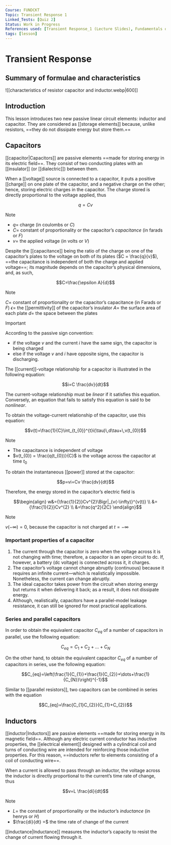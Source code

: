 ```yaml
---
Course: FUNDCKT
Topic: Transient Response 1
Linked_Tests: [Quiz 2]
Status: Work in Progress
References used: [Transient Response_1 (Lecture Slides), Fundamentals of Electric Circuits by Charles K. Alexander and Matthew N.O. Sadiku (Chapter 6)]
tags: [lesson]
---
```


# Transient Response

## Summary of formulae and characteristics

![[characteristics of resistor capacitor and inductor.webp|600]]

## Introduction

This lesson introduces two new passive linear circuit elements: inductor and capacitor. They are considered as [[storage elements]] because, unlike resistors, ==they do not dissipate energy but store them.==

## Capacitors

[[capacitor|Capacitors]] are passive elements ==made for storing energy in its electric field==. They consist of two conducting plates with an [[insulator]] (or [[dialectric]]) between them.

When a [[voltage]] source is connected to a capacitor, it puts a positive [[charge]] on one plate of the capacitor, and a negative charge on the other; hence, storing electric charges in the capacitor. The charge stored is directly proportional to the voltage applied, thus

$$q=Cv$$

> [!NOTE]
> - $q =$ charge (in coulombs or $C$)
> - $C =$ constant of proportionality or the capacitor’s *capacitance* (in farads or $F$)
> - $v =$ the applied voltage (in volts or $V$)

Despite the [[capacitance]] being the ratio of the charge on one of the capacitor’s plates to the voltage on both of its plates ($C = \frac{q}{v}$), ==the capacitance is independent of both the charge and applied voltage==; its magnitude depends on the capacitor’s physical dimensions, and, as such,

$$C=\frac{\epsilon A}{d}$$

> [!NOTE]
> $C =$ constant of proportionality or the capacitor’s capacitance (in Farads or $F$)
> $\epsilon =$ the [[permittivity]] of the capacitor’s insulator
> $A =$ the surface area of each plate
> $d =$ the space between the plates

> [!IMPORTANT]
> According to the passive sign convention:
> - if the voltage $v$ and the current $i$ have the same sign, the capacitor is being charged
> - else if the voltage $v$ and $i$ have opposite signs, the capacitor is discharging.

The [[current]]-voltage relationship for a capacitor is illustrated in the following equation:

$$i=C \frac{dv}{dt}$$

The current-voltage relationship must be *linear* if it satisfies this equation. Conversely, an equation that fails to satisfy this equation is said to be *nonlinear*.

To obtain the voltage-current relationship of the capacitor, use this equation:

$$v(t)=\frac{1}{C}\int_{t_{0}}^{t}i(\tau)\,d\tau+\,v(t_{0})$$

> [!NOTE]
> - The capacitance is independent of voltage
> - $v(t_{0}) = \frac{q(t_{0})}{C}$ is the voltage across the capacitor at time $t_{0}$

To obtain the instantaneous [[power]] stored at the capacitor:

$$p=vi=Cv \frac{dv}{dt}$$

Therefore, the energy stored in the capacitor’s electric field is

$$\begin{align} w&={\frac{1}{2}}Cv^{2}\Bigr|_{v(-\infty)}^{v(t)} \\ &={\frac{1}{2}}Cv^{2} \\ &=\frac{q^2}{2C} \end{align}$$

> [!NOTE]
> $v(-\infty) = 0$, because the capacitor is not charged at $t = -\infty$

### Important properties of a capacitor

1. The current through the capacitor is zero when the voltage across it is not changing with time; therefore, a capacitor is an open circuit to dc. If, however, a battery (dc voltage) is connected across it, it charges.
2. The capacitor’s voltage cannot change abruptly (continuous) because it requires an infinite current—which is realistically impossible. Nonetheless, the current can change abruptly.
3. The ideal capacitor takes power from the circuit when storing energy but returns it when delivering it back; as a result, it does not dissipate energy.
4. Although, realistically, capacitors have a parallel-model leakage resistance, it can still be ignored for most practical applications.

### Series and parallel capacitors

In order to obtain the equivalent capacitor $C_{eq}$ of a number of capacitors in parallel, use the following equation:

$$C_{eq}=C_{1}+C_{2}+\dots+C_{N}$$

On the other hand, to obtain the equivalent capacitor $C_{eq}$ of a number of capacitors in series, use the following equation:

$$C_{eq}=\left(\frac{1}{C_{1}}+\frac{1}{C_{2}}+\dots+\frac{1}{C_{N}}\right)^{-1}$$

Similar to [[parallel resistors]], two capacitors can be combined in series with the equation

$$C_{eq}=\frac{C_{1}C_{2}}{C_{1}+C_{2}}$$

## Inductors

[[inductor|Inductors]] are passive elements ==made for storing energy in its magnetic field==. Although any electric current conductor has inductive properties, the [[electrical element]] designed with a cylindrical coil and turns of conducting wire are intended for reinforcing those inductive properties. For this reason, ==inductors refer to elements consisting of a coil of conducting wire==.

When a current is allowed to pass through an inductor, the voltage across the inductor is directly proportional to the current’s time rate of change, thus

$$v=L \frac{di}{dt}$$

> [!NOTE]
> - $L =$ the constant of proportionality or the inductor’s *inductance* (in henrys or $H$)
> - $\frac{di}{dt} =$ the time rate of change of the current

[[inductance|Inductance]] measures the inductor’s capacity to resist the change of current flowing through it.
